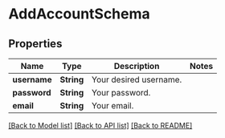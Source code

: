 # AddAccountSchema

## Properties

Name | Type | Description | Notes
------------ | ------------- | ------------- | -------------
**username** | **String** | Your desired username. | 
**password** | **String** | Your password. | 
**email** | **String** | Your email. | 

[[Back to Model list]](../README.md#documentation-for-models) [[Back to API list]](../README.md#documentation-for-api-endpoints) [[Back to README]](../README.md)


